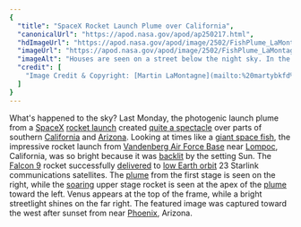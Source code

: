 ```yaml
---
{
  "title": "SpaceX Rocket Launch Plume over California",
  "canonicalUrl": "https://apod.nasa.gov/apod/ap250217.html",
  "hdImageUrl": "https://apod.nasa.gov/apod/image/2502/FishPlume_LaMontagne_2272.jpg",
  "imageUrl": "https://apod.nasa.gov/apod/image/2502/FishPlume_LaMontagne_960.jpg",
  "imageAlt": "Houses are seen on a street below the night sky. In the sky is a bright light plume that looks like the outline of a giant fish. Please see the explanation for more detailed information.",
  "credit": [
    "Image Credit & Copyright: [Martin LaMontagne](mailto:%20martybkfd%20at%20Hotmail%20dot%20com)"
  ]
}
---
```


What's happened to the sky? Last Monday, the photogenic launch plume from a [SpaceX](http://www.spacex.com/) [rocket launch](https://apod.nasa.gov/apod/ap170122.html) created [quite a spectacle](https://i.pinimg.com/originals/9e/b7/32/9eb732bacf6acde3c844e7c1d1c5aa5b.jpg) over parts of southern [California](https://en.wikipedia.org/wiki/California#/media/File:California_in_United_States.svg) and [Arizona](https://en.wikipedia.org/wiki/Arizona#/media/File:Arizona_in_United_States.svg). Looking at times like a [giant space fish](https://apod.nasa.gov/apod/ap240501.html), the impressive rocket launch from [Vandenberg Air Force Base](https://en.wikipedia.org/wiki/Vandenberg_Air_Force_Base) near [Lompoc](https://en.wikipedia.org/wiki/Lompoc,_California), California, was so bright because it was [backlit](https://apod.nasa.gov/apod/ap120208.html) by the setting Sun. The [Falcon 9](http://www.spacex.com/falcon9) rocket successfully [delivered](https://www.space.com/space-exploration/launches-spacecraft/spacex-launches-23-starlink-satellites-to-orbit-from-california-photos) to [low Earth orbit](https://www.nasa.gov/audience/forstudents/5-8/features/nasa-knows/what-is-orbit-58.html) 23 Starlink communications satellites. The [plume](https://apod.nasa.gov/apod/ap240211.html) from the first stage is seen on the right, while the [soaring](https://www.reddit.com/r/photoshopbattles/comments/hxr5yl/psbattle_this_jumping_cat/#lightbox) upper stage rocket is seen at the apex of the [plume](https://apod.nasa.gov/apod/ap150524.html) toward the left. Venus appears at the top of the frame, while a bright streetlight shines on the far right. The featured image was captured toward the west after sunset from near [Phoenix](https://youtu.be/_trT55K4JIs), Arizona.
